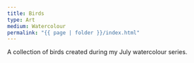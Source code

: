 ```yaml
---
title: Birds
type: Art
medium: Watercolour
permalink: "{{ page | folder }}/index.html"
---
```

A collection of birds created during my July watercolour series.
